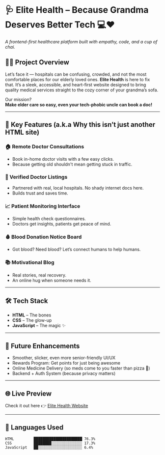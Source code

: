 # 🩺 Elite Health – Because Grandma Deserves Better Tech 💻❤️


*A frontend-first healthcare platform built with empathy, code, and a cup of chai.*

## 👵🏽 Project Overview

Let’s face it — hospitals can be confusing, crowded, and not the most comfortable places for our elderly loved ones. **Elite Health** is here to fix that. It’s a sleek, accessible, and heart-first website designed to bring quality medical services straight to the cozy corner of your grandma’s sofa.

Our mission?  
**Make elder care so easy, even your tech-phobic uncle can book a doc!**

---

## 🚨 Key Features (a.k.a Why this isn’t just another HTML site)

### 🏠 Remote Doctor Consultations
- Book in-home doctor visits with a few easy clicks.
- Because getting old shouldn't mean getting stuck in traffic.

### 🏥 Verified Doctor Listings
- Partnered with real, local hospitals. No shady internet docs here.
- Builds trust and saves time.

### 📈 Patient Monitoring Interface
- Simple health check questionnaires.
- Doctors get insights, patients get peace of mind.

### 🩸 Blood Donation Notice Board
- Got blood? Need blood? Let’s connect humans to help humans.

### 📚 Motivational Blog
- Real stories, real recovery.
- An online hug when someone needs it.

---

## 🛠️ Tech Stack

- **HTML** – The bones  
- **CSS** – The glow-up
- **JavaScript** – The magic ✨ 

---

## 🚀  Future Enhancements

- Smoother, slicker, even more senior-friendly UI/UX  
- Rewards Program: Get points for just being awesome  
- Online Medicine Delivery (so meds come to you faster than pizza 🍕)  
- Backend + Auth System (because privacy matters)  
---

## 🌐 Live Preview

Check it out here 👉 [Elite Health Website](https://sara-1129.github.io/electroelites/)

---

## 🧬 Languages Used

```text
HTML         ██████████████████████ 76.3%
CSS          ████████░░░░░░░░░░░░░░ 17.3%
JavaScript   ██░░░░░░░░░░░░░░░░░░░░ 6.4%
